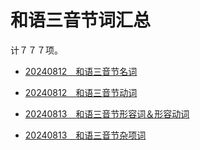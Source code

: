 # 和语三音节词汇总

计７７７项。

- [20240812　和语三音节名词](./2024081201.md)

- [20240812　和语三音节动词](./2024081202.md)

- [20240813　和语三音节形容词＆形容动词](./2024081301.md)

- [20240813　和语三音节杂项词](./2024081302.md)
